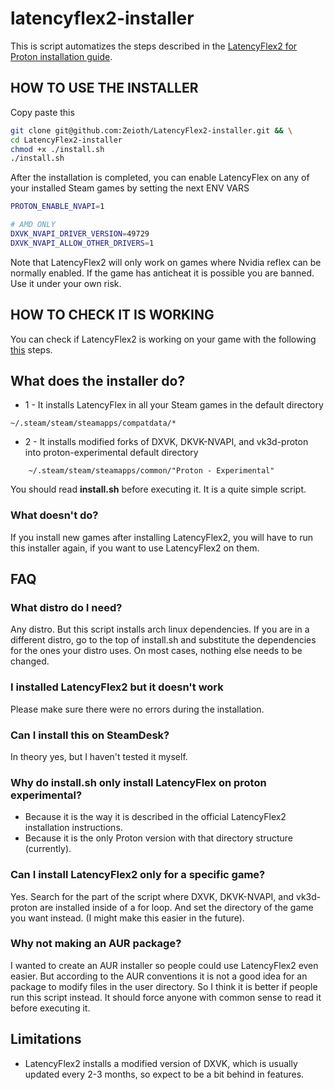 
# latencyflex2-installer
This is script automatizes the steps described in the
[LatencyFlex2 for Proton installation guide](https://lfx2.ishitatsuy.uk/shim/building.html).

## HOW TO USE THE INSTALLER
Copy paste this
``` sh
git clone git@github.com:Zeioth/LatencyFlex2-installer.git && \
cd LatencyFlex2-installer
chmod +x ./install.sh
./install.sh
```

After the installation is completed, you can enable LatencyFlex on any of your installed Steam games by setting the next ENV VARS

``` sh
PROTON_ENABLE_NVAPI=1

# AMD ONLY
DXVK_NVAPI_DRIVER_VERSION=49729
DXVK_NVAPI_ALLOW_OTHER_DRIVERS=1
```

Note that LatencyFlex2 will only work on games where Nvidia reflex can be normally enabled. If the game has anticheat it is possible you are banned. Use it under your own risk.

## HOW TO CHECK IT IS WORKING
You can check if LatencyFlex2 is working on your game with the following [this](https://lfx2.ishitatsuy.uk/shim/installing.html#enabling-or-disabling-explicit-latency-markers) steps.



## What does the installer do?

* 1 - It installs LatencyFlex in all your Steam games in the default directory
```
~/.steam/steam/steamapps/compatdata/*
```
* 2 - It installs modified forks of DXVK, DKVK-NVAPI, and vk3d-proton into
  proton-experimental default directory
```
    ~/.steam/steam/steamapps/common/"Proton - Experimental"
```
You should read **install.sh** before executing it. It is a quite simple script.

### What doesn't do?

If you install new games after installing LatencyFlex2, you will have to run
this installer again, if you want to use LatencyFlex2 on them.



## FAQ

### What distro do I need?
Any distro. But this script installs arch linux dependencies.
If you are in a different distro, go to the top of install.sh and substitute
the dependencies for the ones your distro uses. On most cases, nothing else
needs to be changed.

### I installed LatencyFlex2 but it doesn't work
Please make sure there were no errors during the installation.

### Can I install this on SteamDesk?
In theory yes, but I haven't tested it myself.

### Why do install.sh only install LatencyFlex on proton experimental?

* Because it is the way it is described in the official LatencyFlex2
  installation instructions.
* Because it is the only Proton version with that directory structure (currently).

### Can I install LatencyFlex2 only for a specific game?
Yes. Search for the part of the script where DXVK, DKVK-NVAPI, and vk3d-proton are installed inside of a for loop. And set the directory of the game you want instead. (I might make this easier in the future).

### Why not making an AUR package?
I wanted to create an AUR installer so people could use LatencyFlex2 even
easier. But according to the AUR conventions it is not a good idea for an
package to modify files in the user directory. So I think it is better if
people run this script instead. It should force anyone with common sense to
read it before executing it.

## Limitations

* LatencyFlex2 installs a modified version of DXVK, which is usually updated
every 2-3 months, so expect to be a bit behind in features.
